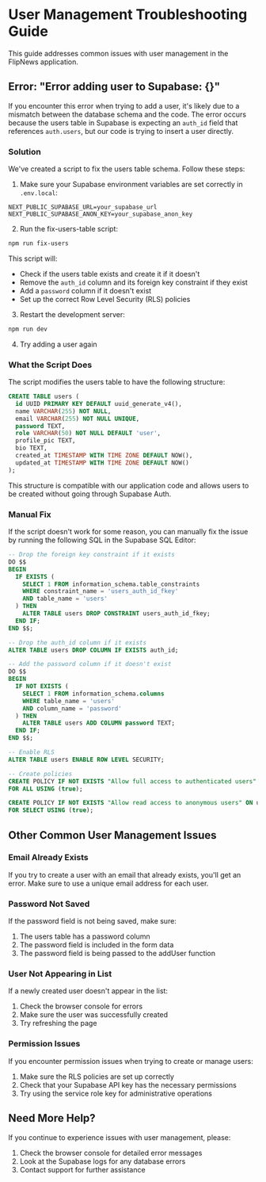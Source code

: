 # User Management Troubleshooting Guide

This guide addresses common issues with user management in the FlipNews application.

## Error: "Error adding user to Supabase: {}"

If you encounter this error when trying to add a user, it's likely due to a mismatch between the database schema and the code. The error occurs because the users table in Supabase is expecting an `auth_id` field that references `auth.users`, but our code is trying to insert a user directly.

### Solution

We've created a script to fix the users table schema. Follow these steps:

1. Make sure your Supabase environment variables are set correctly in `.env.local`:

```
NEXT_PUBLIC_SUPABASE_URL=your_supabase_url
NEXT_PUBLIC_SUPABASE_ANON_KEY=your_supabase_anon_key
```

2. Run the fix-users-table script:

```bash
npm run fix-users
```

This script will:
- Check if the users table exists and create it if it doesn't
- Remove the `auth_id` column and its foreign key constraint if they exist
- Add a `password` column if it doesn't exist
- Set up the correct Row Level Security (RLS) policies

3. Restart the development server:

```bash
npm run dev
```

4. Try adding a user again

### What the Script Does

The script modifies the users table to have the following structure:

```sql
CREATE TABLE users (
  id UUID PRIMARY KEY DEFAULT uuid_generate_v4(),
  name VARCHAR(255) NOT NULL,
  email VARCHAR(255) NOT NULL UNIQUE,
  password TEXT,
  role VARCHAR(50) NOT NULL DEFAULT 'user',
  profile_pic TEXT,
  bio TEXT,
  created_at TIMESTAMP WITH TIME ZONE DEFAULT NOW(),
  updated_at TIMESTAMP WITH TIME ZONE DEFAULT NOW()
);
```

This structure is compatible with our application code and allows users to be created without going through Supabase Auth.

### Manual Fix

If the script doesn't work for some reason, you can manually fix the issue by running the following SQL in the Supabase SQL Editor:

```sql
-- Drop the foreign key constraint if it exists
DO $$
BEGIN
  IF EXISTS (
    SELECT 1 FROM information_schema.table_constraints 
    WHERE constraint_name = 'users_auth_id_fkey' 
    AND table_name = 'users'
  ) THEN
    ALTER TABLE users DROP CONSTRAINT users_auth_id_fkey;
  END IF;
END $$;

-- Drop the auth_id column if it exists
ALTER TABLE users DROP COLUMN IF EXISTS auth_id;

-- Add the password column if it doesn't exist
DO $$
BEGIN
  IF NOT EXISTS (
    SELECT 1 FROM information_schema.columns 
    WHERE table_name = 'users' 
    AND column_name = 'password'
  ) THEN
    ALTER TABLE users ADD COLUMN password TEXT;
  END IF;
END $$;

-- Enable RLS
ALTER TABLE users ENABLE ROW LEVEL SECURITY;

-- Create policies
CREATE POLICY IF NOT EXISTS "Allow full access to authenticated users" ON users
FOR ALL USING (true);

CREATE POLICY IF NOT EXISTS "Allow read access to anonymous users" ON users
FOR SELECT USING (true);
```

## Other Common User Management Issues

### Email Already Exists

If you try to create a user with an email that already exists, you'll get an error. Make sure to use a unique email address for each user.

### Password Not Saved

If the password field is not being saved, make sure:

1. The users table has a password column
2. The password field is included in the form data
3. The password field is being passed to the addUser function

### User Not Appearing in List

If a newly created user doesn't appear in the list:

1. Check the browser console for errors
2. Make sure the user was successfully created
3. Try refreshing the page

### Permission Issues

If you encounter permission issues when trying to create or manage users:

1. Make sure the RLS policies are set up correctly
2. Check that your Supabase API key has the necessary permissions
3. Try using the service role key for administrative operations

## Need More Help?

If you continue to experience issues with user management, please:

1. Check the browser console for detailed error messages
2. Look at the Supabase logs for any database errors
3. Contact support for further assistance
